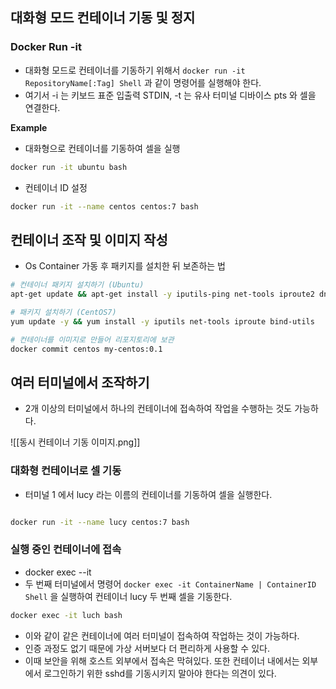 
## 대화형 모드 컨테이너 기동 및 정지

### Docker Run -it

- 대화형 모드로 컨테이너를 기동하기 위해서 `docker run -it RepositoryName[:Tag] Shell` 과 같이 명령어를 실행해야 한다.
- 여기서 -i 는 키보드 표준 입출력 STDIN, -t 는 유사 터미널 디바이스 pts 와 셀을 연결한다.

**Example**

- 대화형으로 컨테이너를 기동하여 셀을 실행
```bash
docker run -it ubuntu bash
```

- 컨테이너 ID 설정  
```bash
docker run -it --name centos centos:7 bash
```


## 컨테이너 조작 및 이미지 작성

- Os Container 가동 후 패키지를 설치한 뒤 보존하는 법

```bash
# 컨테이너 패키지 설치하기 (Ubuntu)
apt-get update && apt-get install -y iputils-ping net-tools iproute2 dnsutils curl
```

```bash 
# 패키지 설치하기 (CentOS7)
yum update -y && yum install -y iputils net-tools iproute bind-utils
```


```bash
# 컨테이너를 이미지로 만들어 리포지토리에 보관
docker commit centos my-centos:0.1 
```


## 여러 터미널에서 조작하기

- 2개 이상의 터미널에서 하나의 컨테이너에 접속하여 작업을 수행하는 것도 가능하다.

![[동시 컨테이너 기동 이미지.png]]

### 대화형 컨테이너로 셀 기동
- 터미널 1 에서 lucy 라는 이름의 컨테이너를 기동하여 셀을 실행한다.
```bash

docker run -it --name lucy centos:7 bash

```

### 실행 중인 컨테이너에 접속
- docker exec --it
- 두 번째 터미널에서 명령어 `docker exec -it ContainerName | ContainerID Shell` 을 실행하여 컨테이너 lucy 두 번째 셀을 기동한다.
```bash
docker exec -it luch bash
```

- 이와 같이 같은 컨테이너에 여러 터미널이 접속하여 작업하는 것이 가능하다.
- 인증 과정도 없기 때문에 가상 서버보다 더 편리하게 사용할 수 있다. 
- 이때 보안을 위해 호스트 외부에서 접속은 막혀있다. 
  또한 컨테이너 내에서는 외부에서 로그인하기 위한 sshd를 기동시키지 말아야 한다는 의견이 있다.

